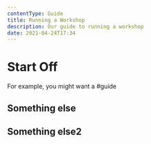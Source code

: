 ```yaml
---
contentType: Guide
title: Running a Workshop
description: Our guide to running a workshop
date: 2021-04-24T17:34
---
```


# Start Off

For example, you might want a #guide

## Something else

## Something else2
